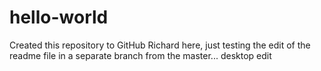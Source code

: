 # hello-world
Created this repository to GitHub
Richard here, just testing the edit of the readme file in a separate branch from the master...
desktop edit
